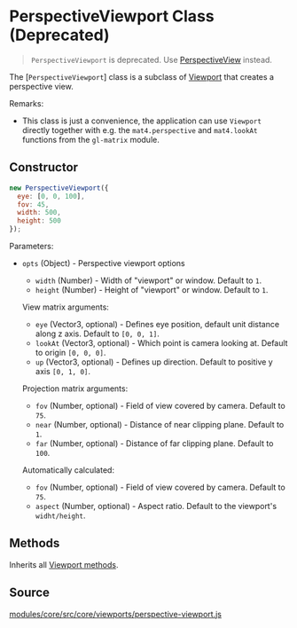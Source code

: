 # PerspectiveViewport Class (Deprecated)

> `PerspectiveViewport` is deprecated. Use [PerspectiveView](/docs/api-reference/perspective-view.md) instead.

The [`PerspectiveViewport`] class is a subclass of [Viewport](/docs/api-reference/viewport.md) that creates a perspective view.

Remarks:

* This class is just a convenience, the application can use `Viewport` directly
  together with e.g. the `mat4.perspective` and `mat4.lookAt` functions from the
  `gl-matrix` module.


## Constructor

```js
new PerspectiveViewport({
  eye: [0, 0, 100],
  fov: 45,
  width: 500,
  height: 500
});
```

Parameters:

* `opts` (Object) - Perspective viewport options

  + `width` (Number) - Width of "viewport" or window. Default to `1`.
  + `height` (Number) - Height of "viewport" or window. Default to `1`.

  View matrix arguments:

  + `eye` (Vector3, optional) - Defines eye position, default unit distance along z axis. Default to `[0, 0, 1]`.
  + `lookAt` (Vector3, optional) - Which point is camera looking at. Default to origin `[0, 0, 0]`.
  + `up` (Vector3, optional) - Defines up direction. Default to positive y axis `[0, 1, 0]`.

  Projection matrix arguments:

  + `fov` (Number, optional) - Field of view covered by camera. Default to `75`.
  + `near` (Number, optional) - Distance of near clipping plane. Default to `1`.
  + `far` (Number, optional) - Distance of far clipping plane. Default to `100`.

  Automatically calculated:

  + `fov` (Number, optional) - Field of view covered by camera. Default to `75`.
  + `aspect` (Number, optional) - Aspect ratio. Default to the viewport's `widht/height`.

## Methods

Inherits all [Viewport methods](/docs/api-reference/viewport.md#methods).

## Source

[modules/core/src/core/viewports/perspective-viewport.js](https://github.com/uber/deck.gl/blob/5.3-release/modules/core/src/core/viewports/perspective-viewport.js)
